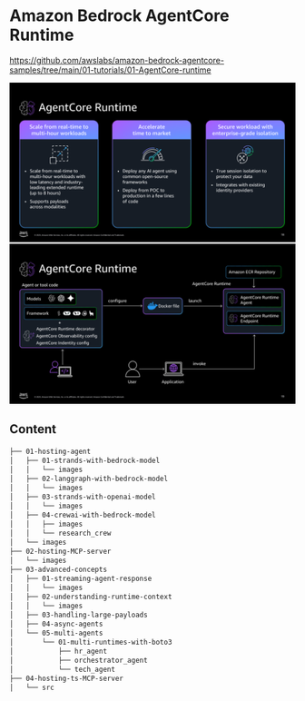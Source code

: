 # Amazon Bedrock AgentCore Runtime

https://github.com/awslabs/amazon-bedrock-agentcore-samples/tree/main/01-tutorials/01-AgentCore-runtime


![fig](01.png)
![fig](02.png)



## Content
```
├── 01-hosting-agent
│   ├── 01-strands-with-bedrock-model
│   │   └── images
│   ├── 02-langgraph-with-bedrock-model
│   │   └── images
│   ├── 03-strands-with-openai-model
│   │   └── images
│   ├── 04-crewai-with-bedrock-model
│   │   ├── images
│   │   └── research_crew
│   └── images
├── 02-hosting-MCP-server
│   └── images
├── 03-advanced-concepts
│   ├── 01-streaming-agent-response
│   │   └── images
│   ├── 02-understanding-runtime-context
│   │   └── images
│   ├── 03-handling-large-payloads
│   ├── 04-async-agents
│   └── 05-multi-agents
│       └── 01-multi-runtimes-with-boto3
│           ├── hr_agent
│           ├── orchestrator_agent
│           └── tech_agent
├── 04-hosting-ts-MCP-server
│   └── src
```


